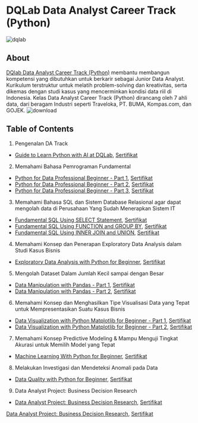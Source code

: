 # DQLab Data Analyst Career Track (Python)
![dqlab](https://user-images.githubusercontent.com/128627819/235391223-dc8896e2-2706-4296-8eab-39031257c044.png)

## About
[DQlab Data Analyst Career Track (Python)](https://academy.dqlab.id/main/track/67) membantu membangun kompetensi yang dibutuhkan untuk berkarir sebagai Junior Data Analyst. Kurikulum terstruktur untuk melatih problem-solving dan kreativitas, serta dikemas dengan studi kasus yang mencerminkan kondisi data riil di Indonesia. Kelas Data Analyst Career Track (Python) dirancang oleh 7 ahli data, dari beragam Industri seperti Traveloka, PT. BUMA, Kompas.com, dan GOJEK.
![download](https://user-images.githubusercontent.com/128627819/235392462-74443a02-c43f-4a60-9cb3-5a4d5c267815.png)

## Table of Contents
1. Pengenalan DA Track
  - [Guide to Learn Python with AI at DQLab](https://github.com/Anwar12234/DQlab-Data-Analyst-Python-Track/tree/main/Pengenalan%20DA%20Track/Guide%20to%20Learn%20Python%20with%20AI%20at%20DQLab), [Sertifikat](https://academy.dqlab.id/certificate/pdf/DQLABAI001GFDBKU/NONTRACK)
2. Memahami Bahasa Pemrograman Fundamental
  - [Python for Data Professional Beginner - Part 1](https://github.com/Anwar12234/DQlab-Data-Analyst-Python-Track/tree/main/Memahami%20Bahasa%20Pemrograman%20Fundamental/Python%20for%20Data%20Professional%20Beginner%20-%20Part%201), [Sertifikat](https://academy.dqlab.id/certificate/pdf/DQLABINTP1IVORGF/NONTRACK)
  - [Python for Data Professional Beginner - Part 2](https://github.com/Anwar12234/DQlab-Data-Analyst-Python-Track/tree/main/Memahami%20Bahasa%20Pemrograman%20Fundamental/Python%20for%20Data%20Professional%20Beginner%20-%20Part%202), [Sertifikat](https://academy.dqlab.id/certificate/pdf/DQLABINTP1QGIUNV/NONTRACK)
  - [Python for Data Professional Beginner - Part 3](), [Sertifikat](https://academy.dqlab.id/certificate/pdf/DQLABINTP1AMATPD/NONTRACK)
3. Memahami Bahasa SQL dan Sistem Database Relasional agar dapat mengolah data di Perusahaan Yang Sudah Menerapkan Sistem IT
  - [Fundamental SQL Using SELECT Statement](), [Sertifikat](https://academy.dqlab.id/certificate/pdf/DQLABSQLT1PVWBET/NONTRACK)
  - [Fundamental SQL Using FUNCTION and GROUP BY](), [Sertifikat](https://academy.dqlab.id/certificate/pdf/DQLABFSQL3RNQBMS/NONTRACK)
  - [Fundamental SQL Using INNER JOIN and UNION](), [Sertifikat](https://academy.dqlab.id/certificate/pdf/DQLABSQLT2DFCVEQ/NONTRACK)
4. Memahami Konsep dan Penerapan Exploratory Data Analysis dalam Studi Kasus Bisnis
  - [Exploratory Data Analysis with Python for Beginner](), [Sertifikat](https://academy.dqlab.id/certificate/pdf/DQLABINTP1KKARRF/NONTRACK)
5. Mengolah Dataset Dalam Jumlah Kecil sampai dengan Besar
  - [Data Manipulation with Pandas - Part 1](), [Sertifikat](https://academy.dqlab.id/certificate/pdf/DQLABINTP1DBEBGG/NONTRACK)
  - [Data Manipulation with Pandas - Part 2](), [Sertifikat](https://academy.dqlab.id/certificate/pdf/DQLABINTP1JEPUNI/NONTRACK)
6. Memahami Konsep dan Menghasilkan Tipe Visualisasi Data yang Tepat untuk Mempresentasikan Suatu Kasus Bisnis
  - [Data Visualization with Python Matplotlib for Beginner - Part 1](), [Sertifikat](https://academy.dqlab.id/certificate/pdf/DQLABDTWP1PIBWJA/NONTRACK)
  - [Data Visualization with Python Matplotlib for Beginner - Part 2](), [Sertifikat](https://academy.dqlab.id/certificate/pdf/DQLABINTP1AOQSMM/NONTRACK)
7. Memahami Konsep Predictive Modeling & Mampu Menguji Tingkat Akurasi untuk Memilih Model yang Tepat
  - [Machine Learning With Python for Beginner](), [Sertifikat](https://academy.dqlab.id/certificate/pdf/DQLABDVIZ2MOPRGF/NONTRACK)
8. Melakukan Investigasi dan Mendeteksi Anomali pada Data
  - [Data Quality with Python for Beginner](), [Sertifikat](https://academy.dqlab.id/certificate/pdf/DQLABDVIZ2AGGCJI/NONTRACK)
9. Data Analyst Project: Business Decision Research
  - [Data Analyst Project: Business Decision Research](), [Sertifikat](https://academy.dqlab.id/certificate/pdf/DQLABDVIZ2KEIRDM/NONTRACK)

[Data Analyst Project: Business Decision Research](), [Sertifikat](https://academy.dqlab.id/certificate/pdf/DQLABDATRCLLREFR/TRACK)
